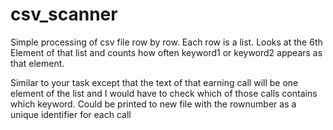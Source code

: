 # csv_scanner
Simple processing of csv file row by row.
Each row is a list.
Looks at the 6th Element of that list and counts 
how often keyword1 or keyword2 appears as that element.

Similar to your task except that the text of that earning call
will be one element of the list and I would have to check which of those
calls contains which keyword. Could be printed to new file with the
rownumber as a unique identifier for each call
